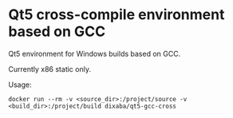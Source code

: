 # Qt5 cross-compile environment based on GCC

Qt5 environment for Windows builds based on GCC.

Currently x86 static only.

Usage:

    docker run --rm -v <source_dir>:/project/source -v <build_dir>:/project/build dixaba/qt5-gcc-cross
